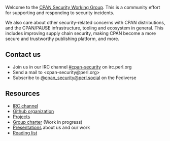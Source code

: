 Welcome to the [CPAN Security Working Group](https://security.metacpan.org/).
This is a community effort for supporting and responding to security incidents.

We also care about other security-related concerns with CPAN distributions, and the CPAN/PAUSE infrastructure, tooling and ecosystem in general.
This includes improving supply chain security, making CPAN become a more secure and trustworthy publishing platform, and more.


## Contact us

* Join us in our IRC channel [#cpan-security](ircs://irc.perl.org/#cpan-security) on irc.perl.org
* Send a mail to &lt;cpan-security&#64;perl.org&gt;
* Subscribe to [@cpan_security@perl.social](https://perl.social/profile/cpan_security) on the Fediverse


## Resources

* [IRC channel](ircs://ssl.irc.perl.org:7062/#cpan-security)
* [Github organization](https://github.com/orgs/CPAN-Security)
* [Projects](https://github.com/orgs/CPAN-Security/projects)
* [Group charter](docs/charter.md) (Work in progress)
* [Presentations](presentations/) about us and our work
* [Reading list](readinglist.md)
